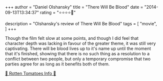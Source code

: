 +++
author = "Daniel Olshansky"
title = "There Will Be Blood"
date = "2014-09-13T13:34:37"
rating = "⭐⭐⭐⭐🌟"

description = "Olshansky's review of There Will Be Blood"
tags = [
    "movie",
]
+++


Though the film felt slow at some points, and though I did feel that  character depth was lacking in favour of the greater theme, it was still very captivating. There will be blood lives up to it's name up until the moment that it's finished, showing that there is no such thing as a resolution to a conflict between two people, but only a temporary compromise that two parties agree for as long as it benefits both of them.

[🍅 Rotten Tomatoes Info 🍅](https://www.rottentomatoes.com//m/there_will_be_blood)